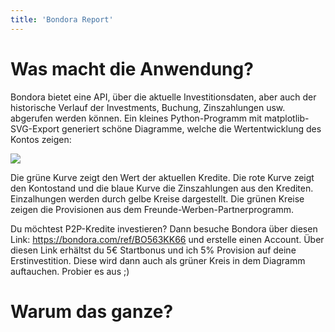 ```yaml
---
title: 'Bondora Report'
---
```



# Was macht die Anwendung?

Bondora bietet eine API, über die aktuelle Investitionsdaten, aber auch der historische Verlauf der Investments, Buchung, Zinszahlungen usw. abgerufen werden können. Ein kleines Python-Programm mit matplotlib-SVG-Export generiert schöne Diagramme, welche die Wertentwicklung des Kontos zeigen:

![](/images/report.svg)

Die grüne Kurve zeigt den Wert der aktuellen Kredite. Die rote Kurve zeigt den Kontostand und die blaue Kurve die Zinszahlungen aus den Krediten. Einzalhungen werden durch gelbe Kreise dargestellt. Die grünen Kreise zeigen die Provisionen aus dem Freunde-Werben-Partnerprogramm.

Du möchtest P2P-Kredite investieren? Dann besuche Bondora über diesen Link: https://bondora.com/ref/BO563KK66 und erstelle einen Account. Über diesen Link erhältst du 5€ Startbonus und ich 5% Provision auf deine Erstinvestition. Diese wird dann auch als grüner Kreis in dem Diagramm auftauchen. Probier es aus ;)

# Warum das ganze?